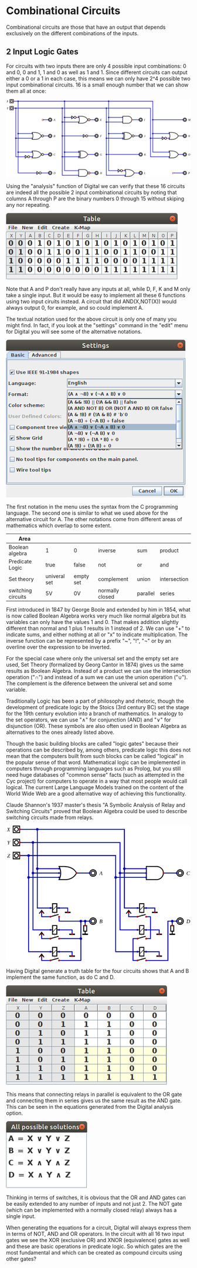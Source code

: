 # Combinational Circuits

Combinational circuits are those that have an output that depends exclusively on the different combinations of the inputs.

## 2 Input Logic Gates

For circuits with two inputs there are only 4 possible input combinations: 0 and 0, 0 and 1, 1 and 0 as well as 1 and 1. Since different circuits can output either a 0 or a 1 in each case, this means we can only have 2^4 possible two input combinational circuits. 16 is a small enough number that we can show them all at once:

![all 2 input logic gates](twoinput.svg)

Using the "analysis" function of Digital we can verify that these 16 circuits are indeed all the possible 2 input combinational circuits by noting that columns A through P are the binary numbers 0 through 15 without skiping any nor repeating.

![truth table for 2 input logic gates](twoinputtable.png)

Note that A and P don't really have any inputs at all, while D, F, K and M only take a single input. But it would be easy to implement all these 6 functions using two input ciruits instead. A circuit that did AND(X,NOT(X)) would always output 0, for example, and so could implement A.

The textual notation used for the above circuit is only one of many you might find. In fact, if you look at the "settings" command in the "edit" menu for Digital you will see some of the alternative notations.

![settings menu for Digital](settingsmenu.png)

The first notation in the menu uses the syntax from the C programming language. The second one is similar to what we used above for the alternative circuit for A. The other notations come from different areas of mathematics which overlap to some extent.

| Area | | | | | |
| --------- | ---- | ----- | ----- | -----| ----- |
| Boolean algebra | 1 | 0 | inverse | sum | product |
| Predicate Logic | true | false | not | or | and |
| Set theory | univeral set | empty set | complement | union | intersection |
| switching circuits | 5V | 0V | normally closed | parallel | series |

First introduced in 1847 by George Boole and extended by him in 1854, what is now called Boolean Algebra works very much like normal algebra but its variables can only have the values 1 and 0. That makes addition slightly different than normal and 1 plus 1 results in 1 instead of 2. We can use "+" to indicate sums, and either nothing at all or "x" to indicate multiplication. The inverse function can be represented by a prefix "~", "!", "¬" or by an overline over the expression to be inverted.

For the special case where only the universal set and the empty set are used, Set Theory (formalized by Georg Cantor in 1874) gives us the same results as Boolean Algebra. Instead of a product we can use the intersection operation ("∩") and instead of a sum we can use the union operation ("∪"). The complement is the diference between the univeral set and some variable.

Traditionally Logic has been a part of philosophy and rhetoric, though the development of predicate logic by the Stoics (3rd century BC) set the stage for the 19th century evolution into a branch of mathematics. In analogy to the set operators, we can use "∧" for conjunction (AND) and "∨" for disjunction (OR). These symbols are also often used in Boolean Algebra as alternatives to the ones already listed above.

Though the basic building blocks are called "logic gates" because their operations can be described by, among others, predicate logic this does not mean that the computers built from such blocks can be called "logical" in the popular sense of that word. Mathematical logic can be implemented in computers through programming languages such as Prolog, but you still need huge databases of "common sense" facts (such as attempted in the Cyc project) for computers to operate in a way that most people would call logical. The current Large Language Models trained on the content of the World Wide Web are a good alternative way of achieving this functionality.

Claude Shannon's 1937 master's thesis "A Symbolic Analysis of Relay and Switching Circuits" proved that Boolean Algebra could be used to describe switching circuits made from relays.

![relay logic](switchlogic.svg)

Having Digital generate a truth table for the four circuits shows that A and B implement the same function, as do C and D.

![relay truth table](switchtable.png)

This means that connecting relays in parallel is equivalent to the OR gate and connecting them in series gives us the same result as the AND gate. This can be seen in the equations generated from the Digital analysis option.

![relay equations](switchequations.png)

Thinking in terms of switches, it is obvious that the OR and AND gates can be easily extended to any number of inputs and not just 2. The NOT gate (which can be implemented with a normally closed relay) always has a single input.

When generating the equations for a circuit, Digital will always express them in terms of NOT, AND and OR operators. In the circuit with all 16 two input gates we see the XOR (exclusive OR) and XNOR (equivalence) gates as well and these are basic operations in predicate logic. So which gates are the most fundamental and which can be created as compound circuits using other gates?

